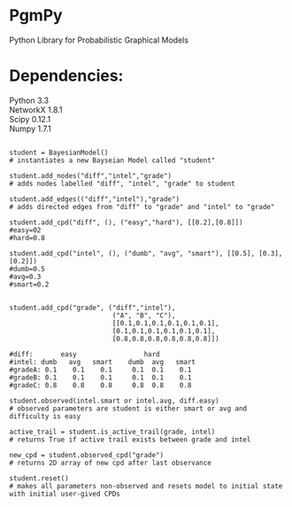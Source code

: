 PgmPy
=====

Python Library for Probabilistic Graphical Models

Dependencies:
=============
Python 3.3  
NetworkX 1.8.1  
Scipy 0.12.1  
Numpy 1.7.1  

<pre><code>
student = BayesianModel()
# instantiates a new Bayseian Model called "student"

student.add_nodes("diff","intel","grade")
# adds nodes labelled "diff", "intel", "grade" to student

student.add_edges(("diff","intel"),"grade")
# adds directed edges from "diff" to "grade" and "intel" to "grade"

student.add_cpd("diff", (), ("easy","hard"), [[0.2],[0.8]]) 
#easy=02
#hard=0.8

student.add_cpd("intel", (), ("dumb", "avg", "smart"), [[0.5], [0.3], [0.2]]) 
#dumb=0.5
#avg=0.3
#smart=0.2


student.add_cpd("grade", ("diff","intel"), 
                          ("A", "B", "C"), 
                          [[0.1,0.1,0.1,0.1,0.1,0.1],
                          [0.1,0.1,0.1,0.1,0.1,0.1], 
                          [0.8,0.8,0.8,0.8,0.8,0.8]])

#diff:       easy                 hard
#intel: dumb   avg   smart    dumb  avg   smart
#gradeA: 0.1    0.1    0.1     0.1  0.1    0.1  
#gradeB: 0.1    0.1    0.1     0.1  0.1    0.1
#gradeC: 0.8    0.8    0.8     0.8  0.8    0.8

student.observed(intel.smart or intel.avg, diff.easy)
# observed parameters are student is either smart or avg and difficulty is easy

active_trail = student.is_active_trail(grade, intel)
# returns True if active trail exists between grade and intel

new_cpd = student.observed_cpd("grade")
# returns 2D array of new cpd after last observance

student.reset()
# makes all parameters non-observed and resets model to initial state with initial user-gived CPDs

</code></pre>
